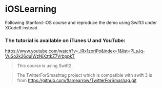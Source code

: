 # iOSLearning
Following Stanford-iOS course and reproduce the demo using Swift3 under XCode8 instead.

### The tutorial is available on iTunes U and YouTube:
https://www.youtube.com/watch?v=_lRx1zoriPo&index=1&list=PLsJq-VuSo2k26duIWzNjXztkZ7VrbppkT
> This course is using Swift2.

> The TwitterForSmashtag project which is compatible with swift 3 is from https://github.com/flamearrow/TwitterForSmashag.git
